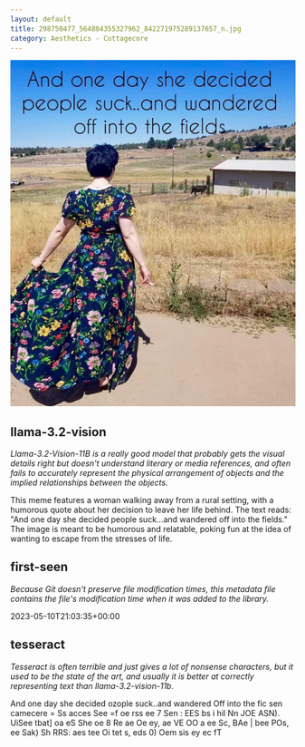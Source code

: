 ```yaml
---
layout: default
title: 298750477_564804355327962_842271975289137657_n.jpg
category: Aesthetics - Cottagecore
---
```


<div markdown="0"><a href="298750477_564804355327962_842271975289137657_n.jpg"><img class="photo" src="298750477_564804355327962_842271975289137657_n.jpg" /></a>

<h2>llama-3.2-vision</h2>
<p><i>Llama-3.2-Vision-11B is a really good model that probably gets the visual details right but doesn't understand literary or media references, and often fails to accurately represent the physical arrangement of objects and the implied relationships between the objects.</i></p>
<p>This meme features a woman walking away from a rural setting, with a humorous quote about her decision to leave her life behind. The text reads: &quot;And one day she decided people suck...and wandered off into the fields.&quot; The image is meant to be humorous and relatable, poking fun at the idea of wanting to escape from the stresses of life.</p>

<h2>first-seen</h2>
<p><i>Because Git doesn't preserve file modification times, this metadata file contains the file's modification time when it was added to the library.</i></p>
<p>2023-05-10T21:03:35+00:00</p>

<h2>tesseract</h2>
<p><i>Tesseract is often terrible and just gives a lot of nonsense characters, but it used to be the state of the art, and usually it is better at correctly representing text than llama-3.2-vision-11b.</i></p>
<p>And one day she decided ozople suck..and wandered Off into the fic sen camecere = Ss acces See =f oe rss ee 7 Sen : EES bs i hil Nn JOE ASN). UiSee tbat] oa eS She oe 8 Re ae Oe ey, ae VE OO a ee Sc, BAe | bee POs, ee Sak) Sh RRS: aes tee Oi tet s, eds 0) Oem sis ey ec fT</p>

</div>

